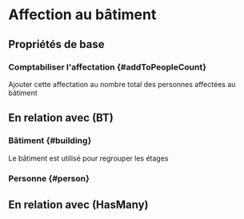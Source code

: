 # Affection au bâtiment



## Propriétés de base

### Comptabiliser l'affectation {#addToPeopleCount}
        
Ajouter cette affectation au nombre total des personnes affectées au bâtiment

## En relation avec (BT)

### Bâtiment {#building}
        
Le bâtiment est utilisé pour regrouper les étages
### Personne {#person}
        


## En relation avec (HasMany)



<!--- THIS FILE IS GENERATED PLEASE DO NOT EDIT IT DIRECTLY --->
